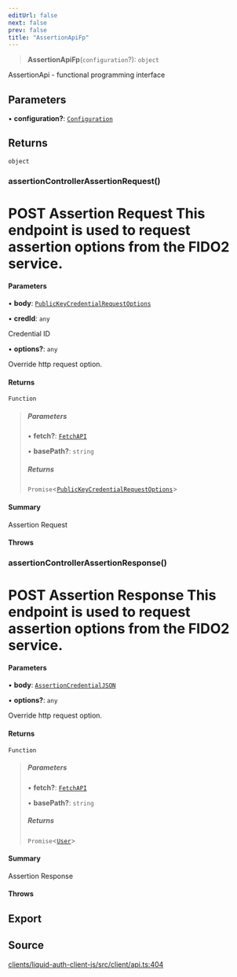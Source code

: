 ```yaml
---
editUrl: false
next: false
prev: false
title: "AssertionApiFp"
---
```


> **AssertionApiFp**(`configuration`?): `object`

AssertionApi - functional programming interface

## Parameters

• **configuration?**: [`Configuration`](/reference/typescript/auth/client/classes/configuration/)

## Returns

`object`

### assertionControllerAssertionRequest()

# POST Assertion Request  This endpoint is used to request assertion options from the FIDO2 service.

#### Parameters

• **body**: [`PublicKeyCredentialRequestOptions`](/reference/typescript/auth/client/interfaces/publickeycredentialrequestoptions/)

• **credId**: `any`

Credential ID

• **options?**: `any`

Override http request option.

#### Returns

`Function`

> ##### Parameters
>
> • **fetch?**: [`FetchAPI`](/reference/typescript/auth/client/interfaces/fetchapi/)
>
> • **basePath?**: `string`
>
> ##### Returns
>
> `Promise`\<[`PublicKeyCredentialRequestOptions`](/reference/typescript/auth/client/interfaces/publickeycredentialrequestoptions/)\>
>

#### Summary

Assertion Request

#### Throws

### assertionControllerAssertionResponse()

# POST Assertion Response  This endpoint is used to request assertion options from the FIDO2 service.

#### Parameters

• **body**: [`AssertionCredentialJSON`](/reference/typescript/auth/client/interfaces/assertioncredentialjson/)

• **options?**: `any`

Override http request option.

#### Returns

`Function`

> ##### Parameters
>
> • **fetch?**: [`FetchAPI`](/reference/typescript/auth/client/interfaces/fetchapi/)
>
> • **basePath?**: `string`
>
> ##### Returns
>
> `Promise`\<[`User`](/reference/typescript/auth/client/interfaces/user/)\>
>

#### Summary

Assertion Response

#### Throws

## Export

## Source

[clients/liquid-auth-client-js/src/client/api.ts:404](https://github.com/algorandfoundation/liquid-auth/blob/10c59840d062554c79d275cbb41957b40edae1ed/clients/liquid-auth-client-js/src/client/api.ts#L404)
